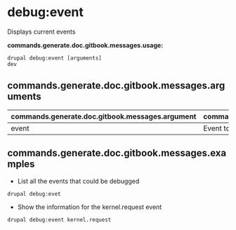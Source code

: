 # debug:event
Displays current events 

**commands.generate.doc.gitbook.messages.usage:**
```
drupal debug:event [arguments]
dev
```

## commands.generate.doc.gitbook.messages.arguments
commands.generate.doc.gitbook.messages.argument | commands.generate.doc.gitbook.messages.details
---------|-------------
event | Event to debug

## commands.generate.doc.gitbook.messages.examples
* List all the events that could be debugged
```
drupal debug:evet
```
* Show the information for the kernel.request event
```
drupal debug:event kernel.request
```

